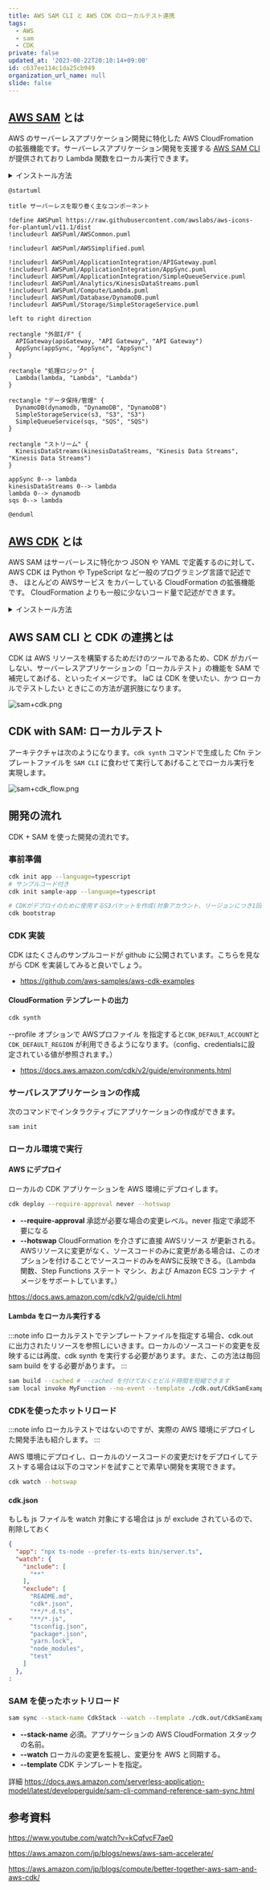 ```yaml
---
title: AWS SAM CLI と AWS CDK のローカルテスト連携
tags:
  - AWS
  - sam
  - CDK
private: false
updated_at: '2023-08-22T20:10:14+09:00'
id: c637ee114c1da25cb949
organization_url_name: null
slide: false
---
```

## [AWS SAM](https://d1.awsstatic.com/webinars/jp/pdf/services/20190814_AWS-Blackbelt_SAM_rev.pdf) とは

AWS のサーバーレスアプリケーション開発に特化した AWS CloudFromation の拡張機能です。サーバーレスアプリケーション開発を支援する [AWS SAM CLI](https://docs.aws.amazon.com/ja_jp/serverless-application-model/latest/developerguide/install-sam-cli.html) が提供されており Lambda 関数をローカル実行できます。

<details>
<summary>インストール方法</summary>

#### AWS SAM CLI のインストール (macOS)

```bash
brew tap aws/tap
brew install aws-sam-cli
sam --version
```

</details>

```plantuml
@startuml

title サーバーレスを取り巻く主なコンポーネント

!define AWSPuml https://raw.githubusercontent.com/awslabs/aws-icons-for-plantuml/v11.1/dist
!includeurl AWSPuml/AWSCommon.puml

!includeurl AWSPuml/AWSSimplified.puml

!includeurl AWSPuml/ApplicationIntegration/APIGateway.puml
!includeurl AWSPuml/ApplicationIntegration/AppSync.puml
!includeurl AWSPuml/ApplicationIntegration/SimpleQueueService.puml
!includeurl AWSPuml/Analytics/KinesisDataStreams.puml
!includeurl AWSPuml/Compute/Lambda.puml
!includeurl AWSPuml/Database/DynamoDB.puml
!includeurl AWSPuml/Storage/SimpleStorageService.puml

left to right direction

rectangle "外部I/F" {
  APIGateway(apiGateway, "API Gateway", "API Gateway")
  AppSync(appSync, "AppSync", "AppSync")
}

rectangle "処理ロジック" {
  Lambda(lambda, "Lambda", "Lambda")
}

rectangle "データ保持/管理" {
  DynamoDB(dynamodb, "DynamoDB", "DynamoDB")
  SimpleStorageService(s3, "S3", "S3")
  SimpleQueueService(sqs, "SQS", "SQS")
}

rectangle "ストリーム" {
  KinesisDataStreams(kinesisDataStreams, "Kinesis Data Streams", "Kinesis Data Streams")
}

appSync 0--> lambda
kinesisDataStreams 0--> lambda
lambda 0--> dynamodb
sqs 0--> lambda

@enduml
``` 

## [AWS CDK](https://d1.awsstatic.com/webinars/jp/pdf/services/20200303_BlackBelt_CDK.pdf) とは

AWS SAM はサーバーレスに特化かつ JSON や YAML で定義するのに対して、
AWS CDK は Python や TypeScript など一般のプログラミング言語で記述でき、
ほとんどの AWSサービス をカバーしている CloudFormation の拡張機能です。
CloudFormation よりも一般に少ないコード量で記述ができます。

<details>
<summary>インストール方法</summary>

#### AWS CDK CLI のインストール

```bash
npm install -g aws-cdk
cdk --version
```

#### AWSアカウントのブートストラップ

CDK はデプロイ中 S3 にファイルアップロードをするためブートストラップという作業を行います。

```bash
# Get the account ID
aws sts get-caller-identity

# Bootstrap the account
cdk bootstrap aws://ACCOUNT-NUMBER/REGION
```

https://aws.amazon.com/jp/getting-started/guides/setup-cdk/module-two/

</details>

## AWS SAM CLI と CDK の連携とは

CDK は AWS リソースを構築するためだけのツールであるため、CDK がカバーしない、サーバーレスアプリケーションの「ローカルテスト」の機能を SAM で補完してあげる、といったイメージです。
IaC は CDK を使いたい、かつ ローカルでテストしたい ときにこの方法が選択肢になります。

![sam+cdk.png](https://qiita-image-store.s3.ap-northeast-1.amazonaws.com/0/59081/aac9731d-3f89-7d92-a2e0-ac7b95b63c02.png)

## CDK with SAM: ローカルテスト

アーキテクチャは次のようになります。`cdk synth` コマンドで生成した Cfn テンプレートファイルを `SAM CLI` に食わせて実行してあげることでローカル実行を実現します。

![sam+cdk_flow.png](https://qiita-image-store.s3.ap-northeast-1.amazonaws.com/0/59081/022c13f8-48a4-9b42-8646-7d1b966fa1ce.png)

## 開発の流れ

CDK + SAM を使った開発の流れです。

### 事前準備

```bash
cdk init app --language=typescript
# サンプルコード付き
cdk init sample-app --language=typescript

# CDKがデプロイのために使用するS3バケットを作成(対象アカウント、リージョンにつき1回だけ実施)
cdk bootstrap
```

### CDK 実装

CDK はたくさんのサンプルコードが github に公開されています。こちらを見ながら CDK を実装してみると良いでしょう。

* https://github.com/aws-samples/aws-cdk-examples

#### CloudFormation テンプレートの出力

```bash
cdk synth
```

--profile オプションで AWSプロファイル を指定すると`CDK_DEFAULT_ACCOUNT`と`CDK_DEFAULT_REGION` が利用できるようになります。（config、credentialsに設定されている値が参照されます。）

* https://docs.aws.amazon.com/cdk/v2/guide/environments.html

### サーバレスアプリケーションの作成

次のコマンドでインタラクティブにアプリケーションの作成ができます。

```bash
sam init
```

### ローカル環境で実行

#### AWS にデプロイ

ローカルの CDK アプリケーションを AWS 環境にデプロイします。

```bash
cdk deploy --require-approval never --hotswap
```

* **--require-approval** 承認が必要な場合の変更レベル。never 指定で承認不要になる
* **--hotswap** CloudFormation を介さずに直接 AWSリソース が更新される。AWSリソースに変更がなく、ソースコードのみに変更がある場合は、このオプションを付けることでソースコードのみをAWSに反映できる。（Lambda 関数、Step Functions ステート マシン、および Amazon ECS コンテナ イメージをサポートしています。）

https://docs.aws.amazon.com/cdk/v2/guide/cli.html

#### Lambda をローカル実行する

:::note info
ローカルテストでテンプレートファイルを指定する場合、cdk.out に出力されたリソースを参照しにいきます。ローカルのソースコードの変更を反映するには再度、cdk synth を実行する必要があります。また、この方法は毎回 sam build をする必要があります。
:::

```bash
sam build --cached # --cached を付けておくとビルド時間を短縮できます
sam local invoke MyFunction --no-event --template ./cdk.out/CdkSamExampleStack.template.json
```

### CDKを使ったホットリロード

:::note info
ローカルテストではないのですが、実際の AWS 環境にデプロイした開発手法も紹介します。
:::

AWS 環境にデプロイし、ローカルのソースコードの変更だけをデプロイしてテストする場合は以下のコマンドを試すことで素早い開発を実現できます。

```bash
cdk watch --hotswap
```

#### cdk.json

もしも js ファイルを watch 対象にする場合は js が exclude されているので、削除しておく

```diff:cdk.json
{
  "app": "npx ts-node --prefer-ts-exts bin/server.ts",
  "watch": {
    "include": [
      "**"
    ],
    "exclude": [
      "README.md",
      "cdk*.json",
      "**/*.d.ts",
-     "**/*.js",
      "tsconfig.json",
      "package*.json",
      "yarn.lock",
      "node_modules",
      "test"
    ]
  },
:
```

### SAM を使ったホットリロード

```sh
sam sync --stack-name CdkStack --watch --template ./cdk.out/CdkSamExampleStack.template.json
```

- **--stack-name** 必須。アプリケーションの AWS CloudFormation スタックの名前。
- **--watch** ローカルの変更を監視し、変更分を AWS と同期する。
- **--template** CDK テンプレートを指定。

詳細 https://docs.aws.amazon.com/serverless-application-model/latest/developerguide/sam-cli-command-reference-sam-sync.html

## 参考資料

https://www.youtube.com/watch?v=kCqfvcF7ae0

https://aws.amazon.com/jp/blogs/news/aws-sam-accelerate/

https://aws.amazon.com/jp/blogs/compute/better-together-aws-sam-and-aws-cdk/
